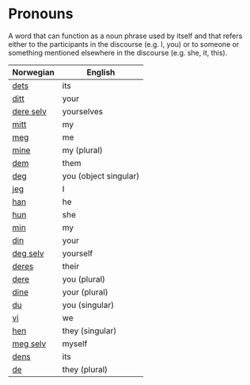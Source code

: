 # Pronouns

A word that can function as a noun phrase used by itself and that refers either to the participants in the discourse (e.g. I, you) or to someone or something mentioned elsewhere in the discourse (e.g. she, it, this).

| Norwegian | English |
| --- | --- |
| [dets](https://www.ordnett.no/search?language=no&phrase=dets) | its |
| [ditt](https://www.ordnett.no/search?language=no&phrase=ditt) | your |
| [dere selv](https://www.ordnett.no/search?language=no&phrase=dere%20selv) | yourselves |
| [mitt](https://www.ordnett.no/search?language=no&phrase=mitt) | my |
| [meg](https://www.ordnett.no/search?language=no&phrase=meg) | me |
| [mine](https://www.ordnett.no/search?language=no&phrase=mine) | my (plural) |
| [dem](https://www.ordnett.no/search?language=no&phrase=dem) | them |
| [deg](https://www.ordnett.no/search?language=no&phrase=deg) | you (object singular) |
| [jeg](https://www.ordnett.no/search?language=no&phrase=jeg) | I |
| [han](https://www.ordnett.no/search?language=no&phrase=han) | he |
| [hun](https://www.ordnett.no/search?language=no&phrase=hun) | she |
| [min](https://www.ordnett.no/search?language=no&phrase=min) | my |
| [din](https://www.ordnett.no/search?language=no&phrase=din) | your |
| [deg selv](https://www.ordnett.no/search?language=no&phrase=deg%20selv) | yourself |
| [deres](https://www.ordnett.no/search?language=no&phrase=deres) | their |
| [dere](https://www.ordnett.no/search?language=no&phrase=dere) | you (plural) |
| [dine](https://www.ordnett.no/search?language=no&phrase=dine) | your (plural) |
| [du](https://www.ordnett.no/search?language=no&phrase=du) | you (singular) |
| [vi](https://www.ordnett.no/search?language=no&phrase=vi) | we |
| [hen](https://www.ordnett.no/search?language=no&phrase=hen) | they (singular) |
| [meg selv](https://www.ordnett.no/search?language=no&phrase=meg%20selv) | myself |
| [dens](https://www.ordnett.no/search?language=no&phrase=dens) | its |
| [de](https://www.ordnett.no/search?language=no&phrase=de) | they (plural) |

